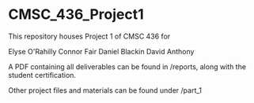 # CMSC_436_Project1


This repository houses Project 1 of CMSC 436 for

Elyse O'Rahilly
Connor Fair
Daniel Blackin
David Anthony

A PDF containing all deliverables can be found in /reports, along with the student certification. 

Other project files and materials can be found under /part_1
